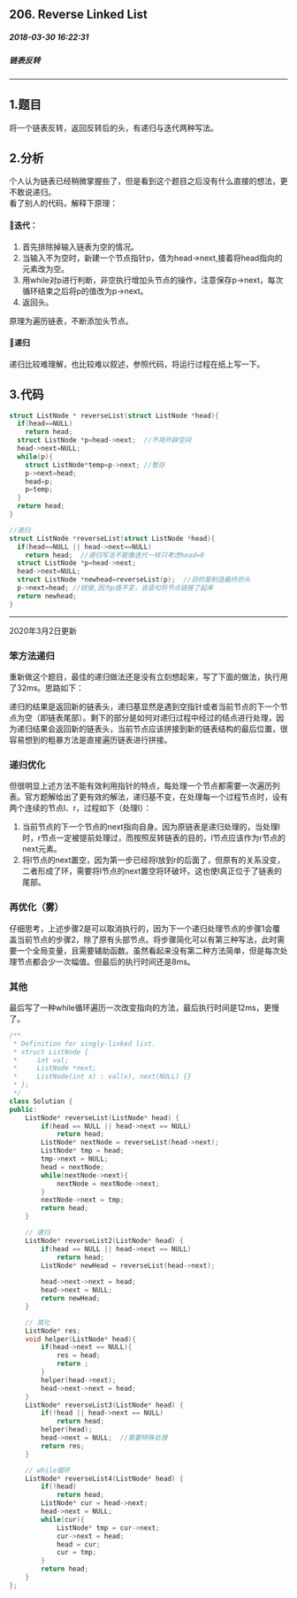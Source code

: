 ## 206. Reverse Linked List
##### 2018-03-30 16:22:31
##### 链表反转
***
## 1.题目
将一个链表反转，返回反转后的头，有递归与迭代两种写法。
## 2.分析
个人认为链表已经稍微掌握些了，但是看到这个题目之后没有什么直接的想法，更不敢说递归。  
看了别人的代码，解释下原理：  
#### 📌迭代：
1. 首先排除掉输入链表为空的情况。
2. 当输入不为空时，新建一个节点指针p，值为head->next,接着将head指向的元素改为空。
3. 用while对p进行判断，非空执行增加头节点的操作，注意保存p->next，每次循环结束之后将p的值改为p->next。
4. 返回头。

原理为遍历链表，不断添加头节点。
#### 📌递归
递归比较难理解，也比较难以叙述，参照代码，将运行过程在纸上写一下。
## 3.代码
```c
struct ListNode * reverseList(struct ListNode *head){
  if(head==NULL)
    return head;
  struct ListNode *p=head->next;  //不用开辟空间
  head->next=NULL;
  while(p){
    struct ListNode*temp=p->next; //暂存
    p->next=head;
    head=p;
    p=temp;
  }
  return head;
}

//递归
struct ListNode *reverseList(struct ListNode *head){
  if(head==NULL || head->next==NULL)
    return head;  //递归写法不能像迭代一样只考虑head=0
  struct ListNode *p=head->next;
  head->next=NULL;
  struct ListNode *newhead=reverseList(p);  //目的是制造最终的头
  p->next=head; //链接,因为p值不变，该语句将节点链接了起来
  return newhead;
}
```

***
2020年3月2日更新

### 笨方法递归

重新做这个题目，最佳的递归做法还是没有立刻想起来，写了下面的做法，执行用了32ms。思路如下：

递归的结果是返回新的链表头，递归基显然是遇到空指针或者当前节点的下一个节点为空（即链表尾部）。剩下的部分是如何对递归过程中经过的结点进行处理，因为递归结果会返回新的链表头，当前节点应该拼接到新的链表结构的最后位置，很容易想到的粗暴方法是直接遍历链表进行拼接。

### 递归优化

但很明显上述方法不能有效利用指针的特点，每处理一个节点都需要一次遍历列表。官方题解给出了更有效的解法，递归基不变，在处理每一个过程节点时，设有两个连续的节点l、r，过程如下（处理l）：

1. 当前节点的下一个节点的next指向自身。因为原链表是递归处理的，当处理l时，r节点一定被提前处理过，而按照反转链表的目的，l节点应该作为r节点的next元素。
2. 将l节点的next置空，因为第一步已经将l放到r的后面了，但原有的关系没变，二者形成了环，需要将l节点的next置空将环破坏。这也使l真正位于了链表的尾部。

### 再优化（雾）

仔细思考，上述步骤2是可以取消执行的，因为下一个递归处理节点的步骤1会覆盖当前节点的步骤2，除了原有头部节点。将步骤简化可以有第三种写法，此时需要一个全局变量，且需要辅助函数。虽然看起来没有第二种方法简单，但是每次处理节点都会少一次幅值。但最后的执行时间还是8ms。

### 其他

最后写了一种while循环遍历一次改变指向的方法，最后执行时间是12ms，更慢了。

```cpp
/**
 * Definition for singly-linked list.
 * struct ListNode {
 *     int val;
 *     ListNode *next;
 *     ListNode(int x) : val(x), next(NULL) {}
 * };
 */
class Solution {
public:
    ListNode* reverseList(ListNode* head) {
        if(head == NULL || head->next == NULL)
            return head;
        ListNode* nextNode = reverseList(head->next);
        ListNode* tmp = head;
        tmp->next = NULL;
        head = nextNode;
        while(nextNode->next){
            nextNode = nextNode->next;
        }
        nextNode->next = tmp;
        return head;
    }

    // 递归
    ListNode* reverseList2(ListNode* head) {
        if(head == NULL || head->next == NULL)
            return head;
        ListNode* newHead = reverseList(head->next);
        
        head->next->next = head;
        head->next = NULL;
        return newHead;
    }

    // 简化
    ListNode* res;
    void helper(ListNode* head){
        if(head->next == NULL){
            res = head;
            return ;
        }
        helper(head->next);
        head->next->next = head;
    }
    ListNode* reverseList3(ListNode* head) {
        if(!head || head->next == NULL)
            return head;
        helper(head);
        head->next = NULL;  //需要特殊处理
        return res;
    }

    // while循环
    ListNode* reverseList4(ListNode* head) {
        if(!head)
            return head;
        ListNode* cur = head->next;
        head->next = NULL;
        while(cur){
            ListNode* tmp = cur->next;
            cur->next = head;
            head = cur;
            cur = tmp;
        }
        return head;
    }
};


```
